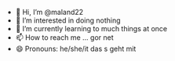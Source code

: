 - 👋 Hi, I’m @maland22
- 👀 I’m interested in doing nothing
- 🌱 I’m currently learning to much things at once
- 📫 How to reach me ... gor net
- 😄 Pronouns: he/she/it das s geht mit

<!---
maland22/maland22 is a ✨ special ✨ repository because its `README.md` (this file) appears on your GitHub profile.
You can click the Preview link to take a look at your changes.
--->
